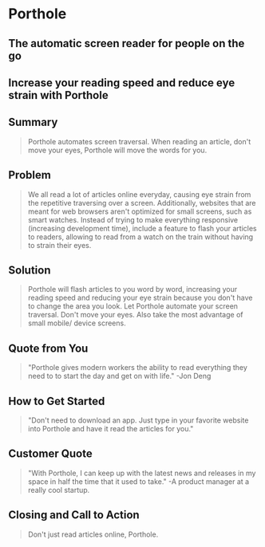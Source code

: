 # Porthole #

## The automatic screen reader for people on the go ##

## Increase your reading speed and reduce eye strain with Porthole ##

## Summary ##
  > Porthole automates screen traversal. When reading an article, don't move your eyes, Porthole will move the words for you.

## Problem ##
  > We all read a lot of articles online everyday, causing eye strain from the repetitive traversing over a screen. Additionally, websites that are meant for web browsers aren't optimized for small screens, such as smart watches.  Instead of trying to make everything responsive (increasing development time), include a feature to flash your articles to readers, allowing to read from a watch on the train without having to strain their eyes.

## Solution ##
  > Porthole will flash articles to you word by word, increasing your reading speed and reducing your eye strain because you don't have to change the area you look.  Let Porthole automate your screen traversal. Don't move your eyes. Also take the most advantage of small mobile/ device screens.

## Quote from You ##
  > "Porthole gives modern workers the ability to read everything they need to to start the day and get on with life." -Jon Deng

## How to Get Started ##
  > "Don't need to download an app.  Just type in your favorite website into Porthole and have it read the articles for you."

## Customer Quote ##
  > "With Porthole, I can keep up with the latest news and releases in my space in half the time that it used to take." -A product manager at a really cool startup.

## Closing and Call to Action ##
  > Don't just read articles online, Porthole.